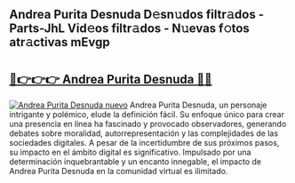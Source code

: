 ## Andrea Purita Desnuda D𝚎sn𝚞dos filtr𝚊dos - Parts-JhL Vid𝚎os filtr𝚊dos - N𝚞evas f𝚘tos atr𝚊ctivas mEvgp

# <h2><a href="http://mbagry3.tromn.icu/?c=Andrea+Purita+Desnuda">🔗👉👉👉 Andrea Purita Desnuda 🔗🔗</a></h2>

[![Andrea Purita Desnuda nuevo](https://i.imgur.com/pEAQMta.gif)](http://mbagry3.tromn.icu/?c=Andrea+Purita+Desnuda)
Andrea Purita Desnuda, un personaje intrigante y polémico, elude la definición fácil. Su enfoque único para crear una presencia en línea ha fascinado y provocado observadores, generando debates sobre moralidad, autorrepresentación y las complejidades de las sociedades digitales. A pesar de la incertidumbre de sus próximos pasos, su impacto en el ámbito digital es significativo. Impulsado por una determinación inquebrantable y un encanto innegable, el impacto de Andrea Purita Desnuda en la comunidad virtual es ilimitado.
